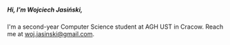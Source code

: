 ##### Hi, I’m Wojciech Jasiński,
I'm a second-year Computer Science student at AGH UST in Cracow.
Reach me at [woj.jasinski@gmail.com](mailto:woj.jasinski@gmail.com).


